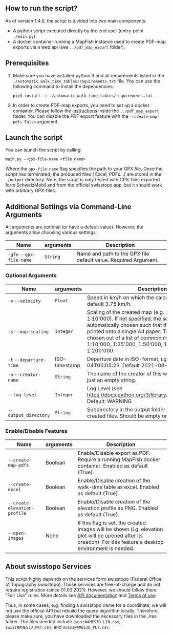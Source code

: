 ## How to run the script?

As of version 1.4.0, the script is divided into two main components:

- A python script executed directly by the end user (entry-point `./main.py`)
- A docker container running a MapFish instance used to create PDF-map exports via a web api (see `../pdf_map_export`
  folder).

## Prerequisites

1) Make sure you have installed python 3 and all requirements listed in
   the `./automatic_walk_time_tables/requirements.txt` file. You can use the following command to install the
   dependencies:

       pip3 install -r ./automatic_walk_time_tables/requirements.txt

2) In order to create PDF-map exports, you need to set up a docker container. Please follow
   the [instructions](../pdf_map_export/README.md) inside the `../pdf_map_export` folder. You can disable the PDF export
   feature with the `--create-map-pdfs False` argument.

## Launch the script

You can launch the script by calling:

    main.py --gpx-file-name <file_name>

Where the `gpx-file-name` flag specifies the path to your GPX file. Once the script has terminated, the produced files (
Excel, PDFs...) are stored in the ```./output``` directory. Note: the script is only tested with GPX-files exported form
SchweizMobil and from the official swisstopo app, but it should work with arbitrary GPX-files.

## Additional Settings via Command-Line Arguments

All arguments are optional (or have a default value). However, the arguments allow choosing various settings.

| Name                     | arguments | Description                                                     |
|--------------------------|-----------|-----------------------------------------------------------------|
| `-gfn` `--gpx-file-name` | `String`  | Name and path to the GPX file default value. Required Argument. |

### Optional Arguments

| Name                    | arguments      | Description                                                                                                                                                                                                                                                                                               |
|-------------------------|----------------|-----------------------------------------------------------------------------------------------------------------------------------------------------------------------------------------------------------------------------------------------------------------------------------------------------------|
| `-v` `--velocity`       | `Float`        | Speed in km/h on which the calculation is based, default 3.75 km/h.                                                                                                                                                                                                                                       |
| `-s` `--map-scaling`    | `Integer`      | Scaling of the created map (e.g. 10000 for scaling of 1:10'000). If not specified, the scaling will be automatically chosen such that the path can be printed onto a single A4 paper. The scaling gets chosen out of a list of common map scaling: 1:10'000, 1:25'000, 1:50'000, 1:100'000, or 1:200'000. |
| `-t` `--departure-time` | ISO-timestamp  | Departure date in ISO-format, i.g. 2011-11-04T00:05:23. Default 2021-08-16T09:00:00.                                                                                                                                                                                                                      |
| `-n` `--creator-name`   | `String`       | The name of the creator of this walk-table. Default is just an empty string.                                                                                                                                                                                                                              |
| `--log-level`           | `Integer`      | Log Level (see https://docs.python.org/3/library/logging.html#levels). Default: WARNING                                                                                                                                                                                                                   |
| `--output_directory`    | `String`       | Subdirectory in the output folder for storing the created files. Should be empty or ending with "/"                                                                                                                                                                                                       |


### Enable/Disable Features

| Name                         | arguments | Description                                                                                                                                                      |
|------------------------------|-----------|------------------------------------------------------------------------------------------------------------------------------------------------------------------|
| `--create-map-pdfs`          | Boolean   | Enable/Disable export as PDF. Require a running MapFish docker container. Enabled as default (True).                                                             |
| `--create-excel`             | Boolean   | Enable/Disable creation of the walk-time table as excel. Enabled as default (True).                                                                              |
| `--create-elevation-profile` | Boolean   | Enable/Disable creation of the elevation profile as PNG. Enabled as default (True).                                                                              |
| `--open-images`              | None      | If this flag is set, the created images will be shown (i.g. elevation plot will be opened after its creation). For this feature a desktop environment is needed. |

## About swisstopo Services

This script highly depends on the services form swisstopo (Federal Office of Topography swisstopo). Those services are
free-of-charge and do not require registration (since 01.03.2021). However, we should follow there "Fair Use" rules.
More details see [API documentation](https://api3.geo.admin.ch/services/sdiservices.html)
and [Terms of use](https://www.geo.admin.ch/de/geo-dienstleistungen/geodienste/terms-of-use.html).

Thus, in some cases, e.g. finding a swisstopo name for a coordinate, we will not use the official API but rebuild the
query algorithm locally. Therefore, please make sure, you have downloaded the necessary files in the ./res folder. The
files needed include ```swissNAMES3D_LIN.csv```, ```swissNAMES3D_PKT.csv```, and ```swissNAMES3D_PLY.csv```.